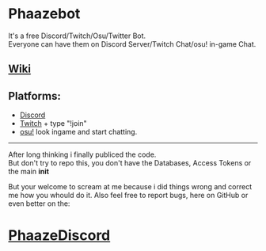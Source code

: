 # Phaazebot

It's a free Discord/Twitch/Osu/Twitter Bot.  
Everyone can have them on Discord Server/Twitch Chat/osu! in-game Chat.  

## [Wiki](http://phaaze.wikia.com/wiki/Phaaze_Wiki)

## Platforms:  

* [Discord](https://discordapp.com/oauth2/authorize?client_id=180679855422177280&scope=bot&permissions=8)
* [Twitch](http://www.twitch.tv/phaazebot) + type "!join"
* [osu!](https://osu.ppy.sh/u/phaazebot) look ingame and start chatting.

---

After long thinking i finally publiced the code.  
But don't try to repo this, you don't have the Databases, Access Tokens or the main __init__  

But your welcome to scream at me because i did things wrong and correct me how you whould do it.
Also feel free to report bugs, here on GitHub or even better on the:  
# [PhaazeDiscord](https://discord.me/phaaze)
